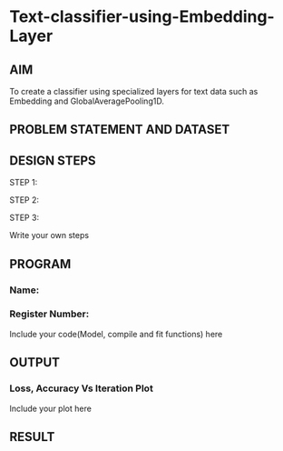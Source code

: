 # Text-classifier-using-Embedding-Layer
## AIM
To create a classifier using specialized layers for text data such as Embedding and GlobalAveragePooling1D.

## PROBLEM STATEMENT AND DATASET

## DESIGN STEPS
STEP 1:

STEP 2:

STEP 3:

Write your own steps

## PROGRAM
### Name:

### Register Number:

Include your code(Model, compile and fit functions) here

## OUTPUT
### Loss, Accuracy Vs Iteration Plot

Include your plot here


## RESULT